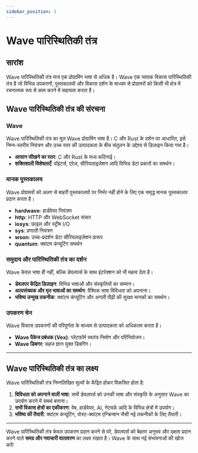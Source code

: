 ```yaml
---
sidebar_position: 2
---
```


# Wave पारिस्थितिकी तंत्र

## सारांश

Wave पारिस्थितिकी तंत्र मात्र एक प्रोग्रामिंग भाषा से अधिक है।
Wave एक व्यापक विकास पारिस्थितिकी तंत्र है जो विभिन्न उपकरणों, पुस्तकालयों और विकास दर्शन के माध्यम से प्रोग्रामरों को किसी भी क्षेत्र में रचनात्मक रूप से काम करने में सहायता करता है।

## Wave पारिस्थितिकी तंत्र की संरचना

### Wave

Wave पारिस्थितिकी तंत्र का मूल Wave प्रोग्रामिंग भाषा है।
C और Rust के दर्शन पर आधारित, इसे निम्न-स्तरीय नियंत्रण और उच्च स्तर की उत्पादकता के बीच संतुलन के उद्देश्य से डिज़ाइन किया गया है।

- **आसान सीखने का स्तर**: C और Rust के मध्य कठिनाई।
- **शक्तिशाली विशेषताएँ**: पॉइंटर्स, एरेज़, सीरियलाइज़ेशन आदि विभिन्न डेटा प्रकारों का समर्थन।

### मानक पुस्तकालय

Wave प्रोग्रामरों को अलग से बाहरी पुस्तकालयों पर निर्भर नहीं होने के लिए एक समृद्ध मानक पुस्तकालय प्रदान करता है।

- **hardwave**: हार्डवेयर नियंत्रण
- **http**: HTTP और WebSocket संचार
- **iosys**: फ़ाइल और स्ट्रीम I/O
- **sys**: प्रणाली नियंत्रण
- **wson**: उच्च-प्रदर्शन डेटा सीरियलाइज़ेशन प्रारूप
- **quantum**: क्वांटम कंप्यूटिंग समर्थन

### समुदाय और पारिस्थितिकी तंत्र का दर्शन

Wave केवल भाषा ही नहीं, बल्कि डेवलपर्स के साथ इंटरेक्शन को भी महत्व देता है।

- **डेवलपर केंद्रित डिज़ाइन**: विभिन्न भाषाओं और संस्कृतियों का सम्मान।
- **अल्पसंख्यक और मृत भाषाओं का समर्थन**: वैश्विक भाषा विविधता को अपनाना।
- **भविष्य उन्मुख तकनीक**: क्वांटम कंप्यूटिंग और अगली पीढ़ी की सुरक्षा मानकों का समर्थन।

### उपकरण चेन

Wave विकास उपकरणों की परिपूर्णता के माध्यम से उत्पादकता को अधिकतम करता है।

- **Wave पैकेज प्रबंधक (Vex)**: प्लेटफॉर्म स्वतंत्र निर्माण और परिनियोजन।
- **Wave डिबगर**: सहज ज्ञान युक्त डिबगिंग।

---

## Wave पारिस्थितिकी तंत्र का लक्ष्य

Wave पारिस्थितिकी तंत्र निम्नलिखित मूल्यों के केंद्रित होकर विकसित होता है:

1. **विविधता को अपनाने वाली भाषा**: सभी डेवलपर्स को उनकी भाषा और संस्कृति के अनुसार Wave का उपयोग करने में समर्थ बनाना।
2. **सभी विकास क्षेत्रों का एकीकरण**: वेब, हार्डवेयर, AI, नेटवर्क आदि के विभिन्न क्षेत्रों में उपयोग।
3. **भविष्य की तैयारी**: क्वांटम कंप्यूटिंग, पोस्ट-क्वांटम एन्क्रिप्शन जैसी नई तकनीकों के लिए तैयारी।

---

Wave पारिस्थितिकी तंत्र केवल उपकरण प्रदान करने से परे, डेवलपर्स को बेहतर अनुभव और दक्षता प्रदान करने वाले **समग्र और नवाचारी वातावरण** का लक्ष्य रखता है।
Wave के साथ नई संभावनाओं की खोज करें!
